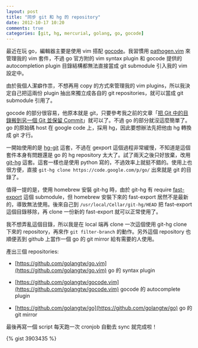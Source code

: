 ```yaml
---
layout: post
title: "同步 git 和 hg 的 repository"
date: 2012-10-17 10:20
comments: true
categories: [git, hg, mercurial, golang, go, gocode]
---
```

最近在玩 go，編輯器主要是使用 vim 搭配 [gocode](https://github.com/nsf/gocode)。我習慣用 [pathogen.vim](https://github.com/tpope/vim-pathogen) 來管理我的 vim 套件，不過 go 官方附的 vim syntax plugin 和 gocode 提供的 autocompletion plugin 目錄結構都無法直接當成 git submodule 引入我的 vim 設定中。

由於我個人潔癖作祟，不想再用 copy 的方式來管理我的 vim plugins，所以我決定自己把這兩份 plugin 抽出來獨立成各自的 git repositories，就可以當成 git submodule 引用了。
<!--more-->
gocode 的部分很容易，他原本就是 git，只要參考我之前的文章「[把 Git 中的目錄搬到另一個 Git 並保留 Commit](http://blog.hsatac.net/2012/04/moving-files-from-one-git-repository-to-another-keeping-commit-history/)」就可以了。不過 go 的部分就沒這麼簡單了。go 的原始碼 host 在 google code 上，採用 hg，因此要想辦法先把他由 hg 轉換成 git 才行。

一開始使用的是 [hg-git](http://hg-git.github.com/) 這套，不過在 gexport 這個過程非常緩慢，不知道是這個套件本身有問題還是 go 的 hg repository 太大了。試了兩天之後只好放棄，改用 [git-hg](http://offbytwo.com/git-hg/) 這套。這套一樣也是使用 python 寫的，不過效率上就挺不錯的。使用上也很方便，直接 `git-hg clone https://code.google.com/p/go/` 出來就是 git 的目錄了。

值得一提的是，使用 homebrew 安裝 git-hg 時，由於 git-hg 有 require [fast-export](http://repo.or.cz/w/fast-export.git) 這個 submodule，但 homebrew 安裝下來的 fast-export 居然不是最新的，導致無法使用。後來自己到 `/usr/local/Cellar/git-hg/HEAD` 把 fast-export 這個目錄移除，再 clone 一份新的 fast-export 就可以正常使用了。

我不想弄亂這個目錄，所以我是在 local 端再 clone 一次這個使用 git-hg clone 下來的 repository，再來作 `git filter-branch` 的動作。另外這個 repository 也順便丟到 github 上當作一個 go 的 git mirror 給有需要的人使用。

產出三個 repositories:

* [https://github.com/golangtw/go.vim](https://github.com/golangtw/go.vim) go 的 syntax plugin

* [https://github.com/golangtw/gocode.vim](https://github.com/golangtw/gocode.vim) gocode 的 autocomplete plugin

* [https://github.com/golangtw/go](https://github.com/golangtw/go) go 的 git mirror

最後再寫一個 script 每天跑一次 cronjob 自動去 sync 就完成啦！

{% gist 3903435 %}
